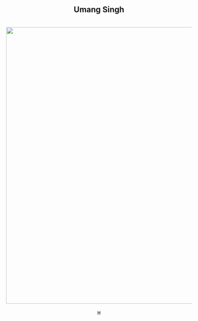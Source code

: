 <h2 align='center'> Umang Singh </h2>

<p align="center">
  <br><img src="https://media.tumblr.com/tumblr_mcooc7pzDK1rn7m2g.gif" width="750px"><br><br>
  <samp> 
    H
  </samp>
  <br>
  
</p>



